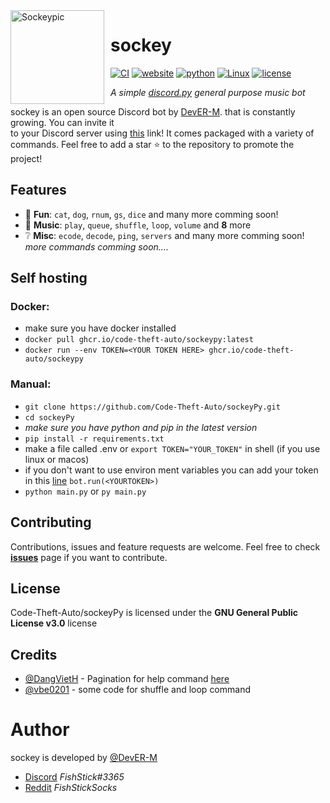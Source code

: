 <img width="150" height="150" align="left" style="float: left; margin: 0 10px 0 0;" alt="Sockeypic" src="https://cdn.discordapp.com/attachments/970962518606479380/976737385062739988/avatar.png">  

# sockey
[![CI](https://github.com/Code-Theft-Auto/sockeyPy/actions/workflows/main.yml/badge.svg)](https://github.com/Code-Theft-Auto/sockeyPy/actions/workflows/main.yml)
[![website](https://img.shields.io/badge/website-online-green.svg)](https://code-theft-auto.github.io/sockeyPy/)
[![python](https://img.shields.io/badge/python-3.10.4-yellow.svg)](https://www.python.org/downloads/release/python-3104/)
[![Linux](https://img.shields.io/badge/os-linux-blue.svg)](https://github.com/torvalds/linux)
[![license](https://img.shields.io/badge/license-GPL3.0-green.svg)](https://github.com/Code-Theft-Auto/sockeyPy/blob/master/LICENSE)

*A simple <a href=https://github.com/Rapptz/discord.py>discord.py</a> general purpose music bot*
 
sockey is an open source Discord bot by [DevER-M](https://github.com/DevER-M). that is constantly growing. You can invite it  
to your Discord server using [this](https://discord.com/api/oauth2/authorize?client_id=916685474364534805&permissions=275147647024&scope=bot%20applications.commands) link! It comes packaged with a variety of commands.
Feel free to add a star :star: to the repository to promote the project!  


## Features
*   🎉  **Fun**: `cat`, `dog`, `rnum`, `gs`, `dice` and many more comming soon!
*   🎵  **Music**: `play`, `queue`, `shuffle`, `loop`, `volume` and **8** more
*   ❔  **Misc**: `ecode`, `decode`, `ping`, `servers` and many more comming soon!
*more commands comming soon....*

## Self hosting
### Docker:
  - make sure you have docker installed
  - `docker pull ghcr.io/code-theft-auto/sockeypy:latest`
  -  `docker run --env TOKEN=<YOUR TOKEN HERE> ghcr.io/code-theft-auto/sockeypy`
### Manual:
  - `git clone https://github.com/Code-Theft-Auto/sockeyPy.git`
  - `cd sockeyPy`
  - *make sure you have python and pip in the latest version*
  - `pip install -r requirements.txt`
  - make a file called .env or `export TOKEN="YOUR_TOKEN"` in shell (if you use linux or macos)
  - if you don't want to use environ ment variables you can add your token in this [line](/main.py#L42) ```bot.run(<YOURTOKEN>)```
  - `python main.py` or `py main.py`
## Contributing

Contributions, issues and feature requests are welcome.
Feel free to check **[issues](/issues)** page if you want to contribute.

## License
Code-Theft-Auto/sockeyPy is licensed under the **GNU General Public License v3.0** license

## Credits

- [@DangVietH](https://github.com/DangVietH/) - Pagination for help command [here](https://github.com/DangVietH/DangVietBot/tree/master/utils)
- [@vbe0201](https://github.com/vbe0201) - some code for shuffle and loop command


# Author
sockey is developed by [@DevER-M](https://github.com/DevER-M) 
- [Discord](https://discord.com/channels/@me/780693630187995167) *FishStick#3365*
- [Reddit](https://www.reddit.com/user/FishStickSocks/) *FishStickSocks*
